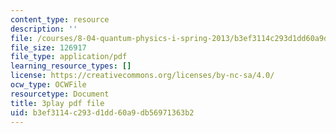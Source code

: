```yaml
---
content_type: resource
description: ''
file: /courses/8-04-quantum-physics-i-spring-2013/b3ef3114c293d1dd60a9db56971363b2_9lX2FENOe4o.pdf
file_size: 126917
file_type: application/pdf
learning_resource_types: []
license: https://creativecommons.org/licenses/by-nc-sa/4.0/
ocw_type: OCWFile
resourcetype: Document
title: 3play pdf file
uid: b3ef3114-c293-d1dd-60a9-db56971363b2
---
```

